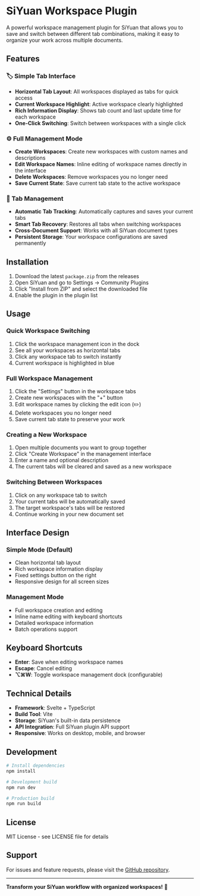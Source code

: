 # SiYuan Workspace Plugin

A powerful workspace management plugin for SiYuan that allows you to save and switch between different tab combinations, making it easy to organize your work across multiple documents.

## Features

### 🏷️ Simple Tab Interface
- **Horizontal Tab Layout**: All workspaces displayed as tabs for quick access
- **Current Workspace Highlight**: Active workspace clearly highlighted
- **Rich Information Display**: Shows tab count and last update time for each workspace
- **One-Click Switching**: Switch between workspaces with a single click

### ⚙️ Full Management Mode
- **Create Workspaces**: Create new workspaces with custom names and descriptions
- **Edit Workspace Names**: Inline editing of workspace names directly in the interface
- **Delete Workspaces**: Remove workspaces you no longer need
- **Save Current State**: Save current tab state to the active workspace

### 📑 Tab Management
- **Automatic Tab Tracking**: Automatically captures and saves your current tabs
- **Smart Tab Recovery**: Restores all tabs when switching workspaces
- **Cross-Document Support**: Works with all SiYuan document types
- **Persistent Storage**: Your workspace configurations are saved permanently

## Installation

1. Download the latest `package.zip` from the releases
2. Open SiYuan and go to Settings → Community Plugins
3. Click "Install from ZIP" and select the downloaded file
4. Enable the plugin in the plugin list

## Usage

### Quick Workspace Switching
1. Click the workspace management icon in the dock
2. See all your workspaces as horizontal tabs
3. Click any workspace tab to switch instantly
4. Current workspace is highlighted in blue

### Full Workspace Management
1. Click the "Settings" button in the workspace tabs
2. Create new workspaces with the "+" button
3. Edit workspace names by clicking the edit icon (✏️)
4. Delete workspaces you no longer need
5. Save current tab state to preserve your work

### Creating a New Workspace
1. Open multiple documents you want to group together
2. Click "Create Workspace" in the management interface
3. Enter a name and optional description
4. The current tabs will be cleared and saved as a new workspace

### Switching Between Workspaces
1. Click on any workspace tab to switch
2. Your current tabs will be automatically saved
3. The target workspace's tabs will be restored
4. Continue working in your new document set

## Interface Design

### Simple Mode (Default)
- Clean horizontal tab layout
- Rich workspace information display
- Fixed settings button on the right
- Responsive design for all screen sizes

### Management Mode
- Full workspace creation and editing
- Inline name editing with keyboard shortcuts
- Detailed workspace information
- Batch operations support

## Keyboard Shortcuts

- **Enter**: Save when editing workspace names
- **Escape**: Cancel editing
- **⌥⌘W**: Toggle workspace management dock (configurable)

## Technical Details

- **Framework**: Svelte + TypeScript
- **Build Tool**: Vite
- **Storage**: SiYuan's built-in data persistence
- **API Integration**: Full SiYuan plugin API support
- **Responsive**: Works on desktop, mobile, and browser

## Development

```bash
# Install dependencies
npm install

# Development build
npm run dev

# Production build
npm run build
```

## License

MIT License - see LICENSE file for details

## Support

For issues and feature requests, please visit the [GitHub repository](https://github.com/wenwuliu/siyuan-workspace-plugin).

---

**Transform your SiYuan workflow with organized workspaces!** 🚀